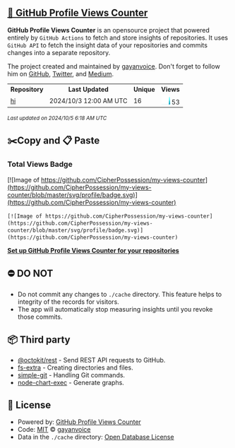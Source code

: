 ## [🚀 GitHub Profile Views Counter](https://github.com/gayanvoice/github-profile-views-counter)
**GitHub Profile Views Counter** is an opensource project that powered entirely by  `GitHub Actions` to fetch and store insights of repositories.
It uses `GitHub API` to fetch the insight data of your repositories and commits changes into a separate repository.

The project created and maintained by [gayanvoice](https://github.com/gayanvoice). Don't forget to follow him on [GitHub](https://github.com/gayanvoice), [Twitter](https://twitter.com/gayanvoice), and [Medium](https://gayanvoice.medium.com/).

<table>
	<tr>
		<th>
			Repository
		</th>
		<th>
			Last Updated
		</th>
		<th>
			Unique
		</th>
		<th>
			Views
		</th>
	</tr>
	<tr>
		<td>
			<a href="https://github.com/CipherPossession/my-views-counter/tree/master/readme/853092385/year.md">
				hi
			</a>
		</td>
		<td>
			2024/10/3 12:00 AM UTC
		</td>
		<td>
			16
		</td>
		<td>
			<img alt="Response time graph" src="https://github.com/CipherPossession/my-views-counter/raw/master/graph/853092385/small/year.png" height="20"> 53
		</td>
	</tr>
</table>

<small><i>Last updated on 2024/10/5 6:18 AM UTC</i></small>

## ✂️Copy and 📋 Paste
### Total Views Badge
[![Image of https://github.com/CipherPossession/my-views-counter](https://github.com/CipherPossession/my-views-counter/blob/master/svg/profile/badge.svg)](https://github.com/CipherPossession/my-views-counter)

```readme
[![Image of https://github.com/CipherPossession/my-views-counter](https://github.com/CipherPossession/my-views-counter/blob/master/svg/profile/badge.svg)](https://github.com/CipherPossession/my-views-counter)
```
[**Set up GitHub Profile Views Counter for your repositories**](https://github.com/gayanvoice/github-profile-views-counter)
## ⛔ DO NOT
- Do not commit any changes to `./cache` directory. This feature helps to integrity of the records for visitors.
- The app will automatically stop measuring insights until you revoke those commits.
## 📦 Third party

- [@octokit/rest](https://www.npmjs.com/package/@octokit/rest) - Send REST API requests to GitHub.
- [fs-extra](https://www.npmjs.com/package/fs-extra) - Creating directories and files.
- [simple-git](https://www.npmjs.com/package/simple-git) - Handling Git commands.
- [node-chart-exec](https://www.npmjs.com/package/node-chart-exec) - Generate graphs.
## 📄 License
- Powered by: [GitHub Profile Views Counter](https://github.com/gayanvoice/github-profile-views-counter)
- Code: [MIT](./LICENSE) © [gayanvoice](https://github.com/gayanvoice)
- Data in the `./cache` directory: [Open Database License](https://opendatacommons.org/licenses/odbl/1-0/)